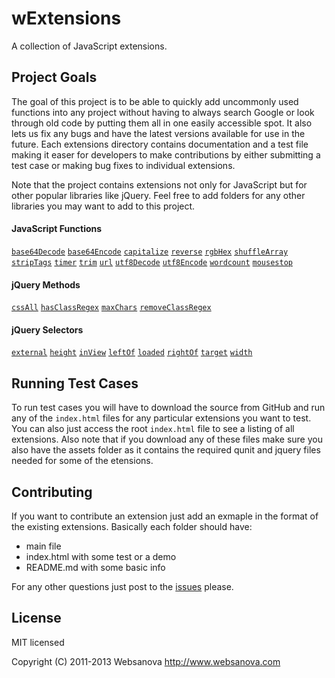 # wExtensions

A collection of JavaScript extensions.


## Project Goals

The goal of this project is to be able to quickly add uncommonly used functions into any project without having to always search Google or look through old code by putting them all in one easily accessible spot.  It also lets us fix any bugs and have the latest versions available for use in the future.  Each extensions directory contains documentation and a test file making it easer for developers to make contributions by either submitting a test case or making bug fixes to individual extensions.

Note that the project contains extensions not only for JavaScript but for other popular libraries like jQuery.  Feel free to add folders for any other libraries you may want to add to this project.


#### JavaScript Functions

[`base64Decode`](https://github.com/websanova/wExtensions/tree/master/js-functions/base64Decode)
[`base64Encode`](https://github.com/websanova/wExtensions/tree/master/js-functions/base64Encode)
[`capitalize`](https://github.com/websanova/wExtensions/tree/master/js-functions/capitalize)
[`reverse`](https://github.com/websanova/wExtensions/tree/master/js-functions/reverse)
[`rgbHex`](https://github.com/websanova/rgbHex)
[`shuffleArray`](https://github.com/websanova/wExtensions/tree/master/js-functions/shuffleArray)
[`stripTags`](https://github.com/websanova/wExtensions/tree/master/js-functions/stripTags)
[`timer`](https://github.com/websanova/wExtensions/tree/master/js-functions/timer)
[`trim`](https://github.com/websanova/wExtensions/tree/master/js-functions/trim)
[`url`](https://github.com/websanova/js-url)
[`utf8Decode`](https://github.com/websanova/wExtensions/tree/master/js-functions/utf8Decode)
[`utf8Encode`](https://github.com/websanova/wExtensions/tree/master/js-functions/utf8Encode)
[`wordcount`](https://github.com/websanova/wExtensions/tree/master/js-functions/wordcount)
[`mousestop`](https://github.com/websanova/wExtensions/tree/master/js-functions/mousestop)


#### jQuery Methods

[`cssAll`]()
[`hasClassRegex`]()
[`maxChars`]()
[`removeClassRegex`]()


#### jQuery Selectors

[`external`]()
[`height`]()
[`inView`]()
[`leftOf`]()
[`loaded`]()
[`rightOf`]()
[`target`]()
[`width`]()


## Running Test Cases

To run test cases you will have to download the source from GitHub and run any of the `index.html` files for any particular extensions you want to test.  You can also just access the root `index.html` file to see a listing of all extensions.  Also note that if you download any of these files make sure you also have the assets folder as it contains the required qunit and jquery files needed for some of the etensions.  


## Contributing

If you want to contribute an extension just add an exmaple in the format of the existing extensions.  Basically each folder should have:

* main file
* index.html with some test or a demo
* README.md with some basic info

For any other questions just post to the [issues](https://github.com/websanova/wExtensions/issues) please.


## License

MIT licensed

Copyright (C) 2011-2013 Websanova http://www.websanova.com